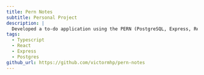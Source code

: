 ```yaml
---
title: Pern Notes
subtitle: Personal Project
description: |
  Developed a to-do application using the PERN (PostgreSQL, Express, React, Node.js) stack, with custom authentication.
tags:
  - Typescript
  - React
  - Express
  - Postgres
github_url: https://github.com/victormhp/pern-notes
---
```

